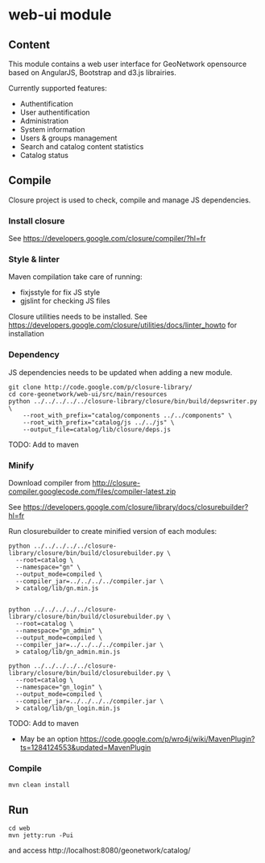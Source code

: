 # web-ui module

## Content

This module contains a web user interface for GeoNetwork opensource based on AngularJS, Bootstrap and d3.js librairies.

Currently supported features:
 * Authentification
  * User authentification
 * Administration
  * System information
  * Users & groups management
  * Search and catalog content statistics
  * Catalog status



## Compile

Closure project is used to check, compile and manage JS dependencies.

### Install closure

See https://developers.google.com/closure/compiler/?hl=fr

### Style & linter

Maven compilation take care of running:
 * fixjsstyle for fix JS style
 * gjslint for checking JS files

Closure utilities needs to be installed. See https://developers.google.com/closure/utilities/docs/linter_howto for installation


### Dependency
JS dependencies needs to be updated when adding a new module.

```
git clone http://code.google.com/p/closure-library/
cd core-geonetwork/web-ui/src/main/resources
python ../../../../../closure-library/closure/bin/build/depswriter.py \
    --root_with_prefix="catalog/components ../../components" \
    --root_with_prefix="catalog/js ../../js" \
    --output_file=catalog/lib/closure/deps.js
```

TODO: Add to maven

### Minify


Download compiler from http://closure-compiler.googlecode.com/files/compiler-latest.zip

See https://developers.google.com/closure/library/docs/closurebuilder?hl=fr


Run closurebuilder to create minified version of each modules:
```
python ../../../../../closure-library/closure/bin/build/closurebuilder.py \
  --root=catalog \
  --namespace="gn" \
  --output_mode=compiled \
  --compiler_jar=../../../../compiler.jar \
  > catalog/lib/gn.min.js


python ../../../../../closure-library/closure/bin/build/closurebuilder.py \
  --root=catalog \
  --namespace="gn_admin" \
  --output_mode=compiled \
  --compiler_jar=../../../../compiler.jar \
  > catalog/lib/gn_admin.min.js

python ../../../../../closure-library/closure/bin/build/closurebuilder.py \
  --root=catalog \
  --namespace="gn_login" \
  --output_mode=compiled \
  --compiler_jar=../../../../compiler.jar \
  > catalog/lib/gn_login.min.js

```

TODO: Add to maven
 * May be an option https://code.google.com/p/wro4j/wiki/MavenPlugin?ts=1284124553&updated=MavenPlugin

### Compile

```
mvn clean install
```

## Run

```
cd web
mvn jetty:run -Pui
```
and access http://localhost:8080/geonetwork/catalog/
